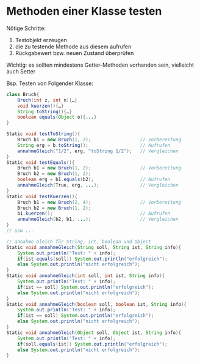 # Methoden einer Klasse testen

Nötige Schritte:
1. Testobjekt erzeugen
2. die zu testende Methode aus diesem aufrufen
3. Rückgabewert bzw. neuen Zustand überprüfen 

Wichtig: es sollten mindestens Getter-Methoden vorhanden sein, vielleicht auch Setter

Bsp. Testen von Folgender Klasse:

```java
class Bruch{
	Bruch(int z, int n){…}
	void kuerzen(){…}
	String toString(){…}
	boolean equals(Object o){...}
}
```

```java 
Static void testToString(){
	Bruch b1 = new Bruch(1, 2);                  // Vorbereitung
	String erg = b.toString();                   // Aufrufen
	annahmeGleich("1/2", erg, "toString 1/2");   // Vergleichen
}
Static void testEquals(){
	Bruch b1 = new Bruch(1, 2);                  // Vorbereitung
	Bruch b2 = new Bruch(1, 2);
	boolean erg = b1.equals(b2);                 // Aufrufen
	annahmeGleich(True, erg, ...);               // Vergleichen
}
Static void testKuerzen(){
	Bruch b1 = new Bruch(2, 4);                  // Vorbereitung
	Bruch b2 = new Bruch(1, 2);
	b1.kuerzen();                                // Aufrufen
	annahmeGleich(b2, b1, ...);                  // Vergleichen
}
// usw ...

// annahme Gleich für String, int, boolean und Object
Static void annahmeGleich(String soll, String ist, String info){
	System.out.println("Test: " + info);
	if(ist.equals(soll)) System.out.println("erfolgreich");
	else System.out.println("nicht erfolgreich");
}
Static void annahmeGleich(int soll, int ist, String info){
	System.out.println("Test: " + info);
	if(ist == soll) System.out.println("erfolgreich");
	else System.out.println("nicht erfolgreich");
}
Static void annahmeGleich(boolean soll, boolean ist, String info){
	System.out.println("Test: " + info);
	if(ist == soll) System.out.println("erfolgreich");
	else System.out.println("nicht erfolgreich");
}
Static void annahmeGleich(Object soll, Object ist, String info){
	System.out.println("Test: " + info);
	if(soll.equals(ist)) System.out.println("erfolgreich");
	else System.out.println("nicht erfolgreich");
}
```
